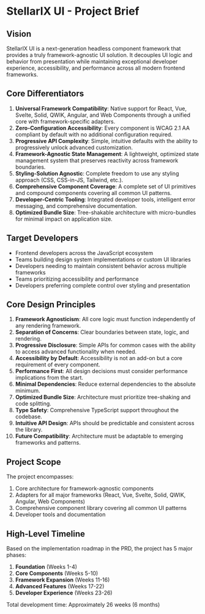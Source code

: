 # StellarIX UI - Project Brief

## Vision
StellarIX UI is a next-generation headless component framework that provides a truly framework-agnostic UI solution. It decouples UI logic and behavior from presentation while maintaining exceptional developer experience, accessibility, and performance across all modern frontend frameworks.

## Core Differentiators
1. **Universal Framework Compatibility**: Native support for React, Vue, Svelte, Solid, QWIK, Angular, and Web Components through a unified core with framework-specific adapters.
2. **Zero-Configuration Accessibility**: Every component is WCAG 2.1 AA compliant by default with no additional configuration required.
3. **Progressive API Complexity**: Simple, intuitive defaults with the ability to progressively unlock advanced customization.
4. **Framework-Agnostic State Management**: A lightweight, optimized state management system that preserves reactivity across framework boundaries.
5. **Styling-Solution Agnostic**: Complete freedom to use any styling approach (CSS, CSS-in-JS, Tailwind, etc.).
6. **Comprehensive Component Coverage**: A complete set of UI primitives and compound components covering all common UI patterns.
7. **Developer-Centric Tooling**: Integrated developer tools, intelligent error messaging, and comprehensive documentation.
8. **Optimized Bundle Size**: Tree-shakable architecture with micro-bundles for minimal impact on application size.

## Target Developers
- Frontend developers across the JavaScript ecosystem
- Teams building design system implementations or custom UI libraries
- Developers needing to maintain consistent behavior across multiple frameworks
- Teams prioritizing accessibility and performance
- Developers preferring complete control over styling and presentation

## Core Design Principles
1. **Framework Agnosticism**: All core logic must function independently of any rendering framework.
2. **Separation of Concerns**: Clear boundaries between state, logic, and rendering.
3. **Progressive Disclosure**: Simple APIs for common cases with the ability to access advanced functionality when needed.
4. **Accessibility by Default**: Accessibility is not an add-on but a core requirement of every component.
5. **Performance First**: All design decisions must consider performance implications from the start.
6. **Minimal Dependencies**: Reduce external dependencies to the absolute minimum.
7. **Optimized Bundle Size**: Architecture must prioritize tree-shaking and code splitting.
8. **Type Safety**: Comprehensive TypeScript support throughout the codebase.
9. **Intuitive API Design**: APIs should be predictable and consistent across the library.
10. **Future Compatibility**: Architecture must be adaptable to emerging frameworks and patterns.

## Project Scope

The project encompasses:
1. Core architecture for framework-agnostic components
2. Adapters for all major frameworks (React, Vue, Svelte, Solid, QWIK, Angular, Web Components)
3. Comprehensive component library covering all common UI patterns
4. Developer tools and documentation

## High-Level Timeline

Based on the implementation roadmap in the PRD, the project has 5 major phases:
1. **Foundation** (Weeks 1-4)
2. **Core Components** (Weeks 5-10)
3. **Framework Expansion** (Weeks 11-16)
4. **Advanced Features** (Weeks 17-22)
5. **Developer Experience** (Weeks 23-26)

Total development time: Approximately 26 weeks (6 months) 